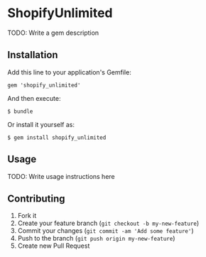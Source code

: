 # ShopifyUnlimited

TODO: Write a gem description

## Installation

Add this line to your application's Gemfile:

    gem 'shopify_unlimited'

And then execute:

    $ bundle

Or install it yourself as:

    $ gem install shopify_unlimited

## Usage

TODO: Write usage instructions here

## Contributing

1. Fork it
2. Create your feature branch (`git checkout -b my-new-feature`)
3. Commit your changes (`git commit -am 'Add some feature'`)
4. Push to the branch (`git push origin my-new-feature`)
5. Create new Pull Request
